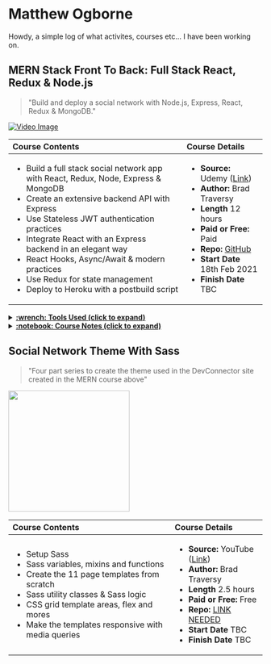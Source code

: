 # Matthew Ogborne

Howdy, a simple log of what activites, courses etc...  I have been working on.

## MERN Stack Front To Back: Full Stack React, Redux & Node.js
> "Build and deploy a social network with Node.js, Express, React, Redux & MongoDB."

[![Video Image](https://img-c.udemycdn.com/course/240x135/1646980_23f7_2.jpg)](
https://www.udemy.com/course/mern-stack-front-to-back/)



| Course Contents       | Course Details|
|:------------- |:-------------|
| <ul><li>Build a full stack social network app with React, Redux, Node, Express & MongoDB</li><li>Create an extensive backend API with Express</li><li>Use Stateless JWT authentication practices</li><li>Integrate React with an Express backend in an elegant way</li><li>React Hooks, Async/Await & modern practices</li><li>Use Redux for state management</li><li>Deploy to Heroku with a postbuild script</li></ul>| <ul><li>**Source:** Udemy ([Link](https://www.udemy.com/course/mern-stack-front-to-back/))</li><li>**Author:** Brad Traversy</li><li>**Length** 12 hours</li><li>**Paid or Free:** Paid</li><li>**Repo:** [GitHub](https://github.com/moggiex/devconnector_2.0)</li><li>**Start Date** 18th Feb 2021</li><li>**Finish Date** TBC</li></ul> |

<details>
  <summary><b><u>:wrench: Tools Used (click to expand)</u></b></summary>
  
  * NodeJs
  * React
  * Redux
  * VScode
  * Postman
  * npm packages (Nodejs backend)
    * express
    * mongoose
    * config
    * bcryptjs
    * jsonwebtoken
    * express-validator
    * gravatar
    * request
    * nodemon
    * concurrently
  * npm packages (frontend)
    * axios 
    * react-router-dom 
    * redux 
    * react-redux 
    * redux-thunk 
    * redux-devtools-extension 
    * moment 
    * react-moment
</details>

<details>
  <summary><b><u>:notebook: Course Notes (click to expand)</u></b></summary>

This course was an ideal statring point to refresh myself with NodeJs, express and to gain hands on expereince with React, Mongo & redux. 

**Side Note:**  I previously completed [Node.js API Masterclass With Express & MongoDB](https://www.udemy.com/course/nodejs-api-masterclass/) in 2020 and used it to create an API for my own software product to automatically pull in data from eBay trading & shopping API's. NodeJs completed the tasks in seconds compared to my previous approach using PHP because of its asyncronous nature.

In reference to the integration above, NodeJS asyncronious nature was a blessing and a curse. It was an amazing challange to be able to keep track of all the concurrent API calls being made, as sometimes there were over 100 pages of listing data to retreive. In the end (after much frustration!) I was able to manage this by keeping a multidimensional array up to date for each eBay account with which pages had completed, then removing the page number from the array (and keeping track of the running total), so that if any pages failed, they could be requested at the end (with a falure count too, so not to get trapped in a loop). Source code available (private repo).

**Right back to this course!**

Routing in NodeJs is really straightforwards with Express (laravell ~~is~~ 'can be' a mess, Yii2 is civilised) and the the routes & models were broken up into logical files & folders (The Model and Controller, the "View" part is where React comes in). 

I had forgotten how well MongoDb can be structured with the use of Schemas. I'm used to RD with MySQl, the "document" approach is different for sure, but you can easily link documents with a reference (userid).

Authorisation checks of the JWT were made in a simple middleware file, along with the use of [express-validator](https://www.npmjs.com/package/express-validator) to validate user submiited data before progressing and to return applicable messaging via json if checks were failed.



| What I liked | And disliked  |
|:------------- |:-------------|
| - Easy to follow |  Several of the API calls were not complete. For example only the ability to create or delete was covered, so I left notes to modify this to update/create and went back and changed the finished project|

</details>

## Social Network Theme With Sass
> "Four part series to create the theme used in the DevConnector site created in the MERN course above"

<img src="https://i3.ytimg.com/vi/IFM9hbapeA0/hqdefault.jpg" width="240">

| Course Contents       | Course Details|
|:------------- |:-------------|
| <ul><li>Setup Sass</li><li>Sass variables, mixins and functions</li><li>Create the 11 page templates from scratch</li><li>Sass utility classes & Sass logic</li><li>CSS grid template areas, flex and mores</li><li>Make the templates responsive with media queries</li></ul>| <ul><li>**Source:** YouTube ([Link](https://www.youtube.com/watch?v=IFM9hbapeA0&list=PLillGF-Rfqba3xeEvDzIcUCxwMlGiewfV&ab_channel=TraversyMedia))</li><li>**Author:** Brad Traversy</li><li>**Length** 2.5 hours</li><li>**Paid or Free:** Free</li><li>**Repo:** [LINK NEEDED](https://github.com/moggiex/devconnector_2.0)</li><li>**Start Date** TBC</li><li>**Finish Date** TBC</li></ul> |


